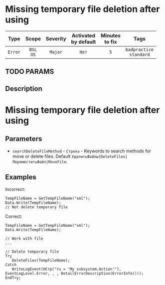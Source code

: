 # Missing temporary file deletion after using

| Type | Scope | Severity | Activated<br/>by default | Minutes<br/>to fix | Tags |
| :-: | :-: | :-: | :-: | :-: | :-: |
| `Error` | `BSL`<br/>`OS` | `Major` | `Нет` | `5` | `badpractice`<br/>`standard` |


## TODO PARAMS

## Description

# Missing temporary file deletion after using

## Parameters

* `searchDeleteFileMethod` - `Строка` - Keywords to search methods for move or delete files. 
Default ``УдалитьФайлы|DeleteFiles|ПереместитьФайл|MoveFile``.

## Examples

Incorrect:
```bsl
TempFileName = GetTempFileName("xml");
Data.Write(TempFileName);
// Not delete temporary file
```

Сorrect:
```bsl
TempFileName = GetTempFileName("xml");
Data.Write(TempFileName);

// Work with file
...

// Delete temporary file
Try
   DeleteFiles(TempFileName);
Catch
   WriteLogEvent(НСтр("ru = 'My subsystem.Action'"), EventLogLevel.Error, , , DetailErrorDescription(ErrorInfo()));
EndTry;
```
